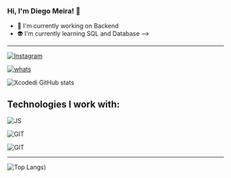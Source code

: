 ### Hi, I'm Diego Meira! 👋

- 👾 I'm currently working on Backend
- 👽 I'm currently learning SQL and Database
  -->

---

[![Instagram](https://img.shields.io/badge/Instagram-E4405F?style=for-the-badge&logo=instagram&logoColor=white)](https://www.instagram.com/diegomeiraaa/)

[![whats](https://img.shields.io/badge/WhatsApp-25D366?style=for-the-badge&logo=whatsapp&logoColor=white)](https://api.whatsapp.com/send?phone=5554999914553)

![Xcodedi GitHub stats](https://github-readme-stats.vercel.app/api?username=xcodedi&show_icons=true&theme=tokyonight)

## Technologies I work with:

![JS](https://img.shields.io/badge/JavaScript-F7DF1E?style=for-the-badge&logo=javascript&logoColor=black)

![GIT](https://img.shields.io/badge/GIT-E44C30?style=for-the-badge&logo=git&logoColor=white)

![GIT](https://img.shields.io/badge/MySQL-00000F?style=for-the-badge&logo=mysql&logoColor=white)

 
 ---
 
![Top Langs](https://github-readme-stats.vercel.app/api/top-langs/?username=xcodedi&layout=compact))
